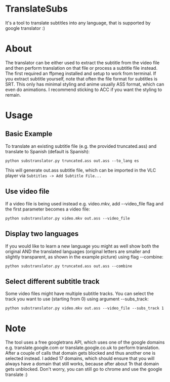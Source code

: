 # TranslateSubs
It's a tool to translate subtitles into any language, that is supported by google translator :)

# About

The translator can be either used to extract the subtitle from the video file and then perform translation on that file or process a subtitle file instead. The first required an ffpmeg installed and setup to work from terminal. If you extract subtitle yourself, note that often the file format for subtitles is SRT. This only has minimal styling and anime usually ASS format, which can even do animations. I recommend sticking to ACC if you want the styling to remain.

# Usage

## Basic Example

To translate an existing subtitle file (e.g. the provided truncated.ass) and translate to Spanish (default is Spanish):

`python substranslator.py truncated.ass out.ass --to_lang es`

This will generate out.ass subtitle file, which can be imported in the VLC player via `Subtitles -> Add Subtitle File...`

## Use video file

If a video file is being used instead e.g. video.mkv, add --video_file flag and the first parameter becomes a video file:

`python substranslator.py video.mkv out.ass --video_file`

## Display two languages

If you would like to learn a new language you might as well show both the original AND the translated languages (original letters are smaller and slightly transparent, as shown in the example picture) using flag --combine:

`python substranslator.py truncated.ass out.ass --combine`

## Select different subtitle track

Some video files might have multiple subtitle tracks. You can select the track you want to use (starting from 0) using argument --subs_track:

`python substranslator.py video.mkv out.ass --video_file --subs_track 1`

# Note

The tool uses a free googletrans API, which uses one of the google domains e.g. translate.google.com or translate.google.co.uk to perform translation. After a couple of calls that domain gets blocked and thus another one is selected instead. I added 17 domains, which should ensure that you will always have a domain that still works, because after about 1h that domain gets unblocked. Don't worry, you can still go to chrome and use the google translate :)
